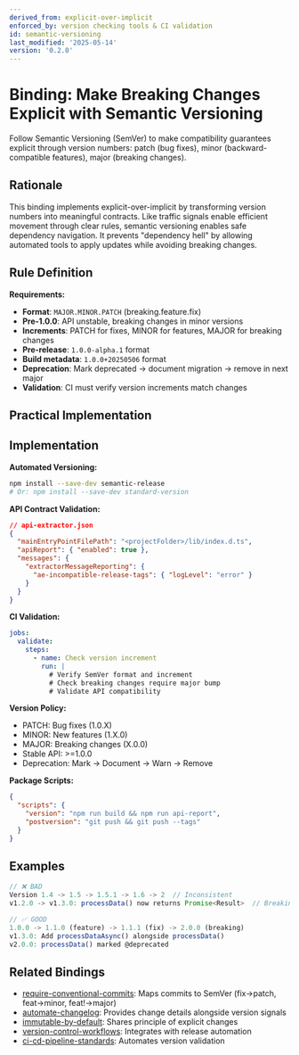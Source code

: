 ```yaml
---
derived_from: explicit-over-implicit
enforced_by: version checking tools & CI validation
id: semantic-versioning
last_modified: '2025-05-14'
version: '0.2.0'
---
```

# Binding: Make Breaking Changes Explicit with Semantic Versioning

Follow Semantic Versioning (SemVer) to make compatibility guarantees explicit through version numbers: patch (bug fixes), minor (backward-compatible features), major (breaking changes).

## Rationale

This binding implements explicit-over-implicit by transforming version numbers into meaningful contracts. Like traffic signals enable efficient movement through clear rules, semantic versioning enables safe dependency navigation. It prevents "dependency hell" by allowing automated tools to apply updates while avoiding breaking changes.

## Rule Definition

**Requirements:**

- **Format**: `MAJOR.MINOR.PATCH` (breaking.feature.fix)
- **Pre-1.0.0**: API unstable, breaking changes in minor versions
- **Increments**: PATCH for fixes, MINOR for features, MAJOR for breaking changes
- **Pre-release**: `1.0.0-alpha.1` format
- **Build metadata**: `1.0.0+20250506` format
- **Deprecation**: Mark deprecated → document migration → remove in next major
- **Validation**: CI must verify version increments match changes

## Practical Implementation

## Implementation

**Automated Versioning:**
```bash
npm install --save-dev semantic-release
# Or: npm install --save-dev standard-version
```

**API Contract Validation:**
```json
// api-extractor.json
{
  "mainEntryPointFilePath": "<projectFolder>/lib/index.d.ts",
  "apiReport": { "enabled": true },
  "messages": {
    "extractorMessageReporting": {
      "ae-incompatible-release-tags": { "logLevel": "error" }
    }
  }
}
```

**CI Validation:**
```yaml
jobs:
  validate:
    steps:
      - name: Check version increment
        run: |
          # Verify SemVer format and increment
          # Check breaking changes require major bump
          # Validate API compatibility
```

**Version Policy:**
- PATCH: Bug fixes (1.0.X)
- MINOR: New features (1.X.0)
- MAJOR: Breaking changes (X.0.0)
- Stable API: >=1.0.0
- Deprecation: Mark → Document → Warn → Remove

**Package Scripts:**
```json
{
  "scripts": {
    "version": "npm run build && npm run api-report",
    "postversion": "git push && git push --tags"
  }
}
```

## Examples

```typescript
// ❌ BAD
Version 1.4 -> 1.5 -> 1.5.1 -> 1.6 -> 2  // Inconsistent
v1.2.0 -> v1.3.0: processData() now returns Promise<Result>  // Breaking in minor!

// ✅ GOOD
1.0.0 -> 1.1.0 (feature) -> 1.1.1 (fix) -> 2.0.0 (breaking)
v1.3.0: Add processDataAsync() alongside processData()
v2.0.0: processData() marked @deprecated
```

## Related Bindings

- [require-conventional-commits](../../docs/bindings/core/require-conventional-commits.md): Maps commits to SemVer (fix→patch, feat→minor, feat!→major)
- [automate-changelog](../../docs/bindings/core/automate-changelog.md): Provides change details alongside version signals
- [immutable-by-default](../../docs/bindings/core/immutable-by-default.md): Shares principle of explicit changes
- [version-control-workflows](../../docs/bindings/core/version-control-workflows.md): Integrates with release automation
- [ci-cd-pipeline-standards](../../docs/bindings/core/ci-cd-pipeline-standards.md): Automates version validation
